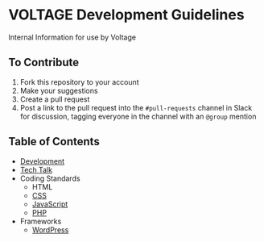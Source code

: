 # VOLTAGE Development Guidelines
Internal Information for use by Voltage

## To Contribute
1. Fork this repository to your account
2. Make your suggestions
3. Create a pull request
4. Post a link to the pull request into the `#pull-requests` channel in Slack for discussion, tagging everyone in the channel with an `@group` mention

## Table of Contents
- [Development](development.md)
- [Tech Talk](tech-talk.md)
- Coding Standards
	- HTML
	- [CSS](coding-standards/css/)
	- [JavaScript](coding-standards/js/)
	- [PHP](coding-standards/php/)
- Frameworks
	- [WordPress](frameworks/wordpress/)